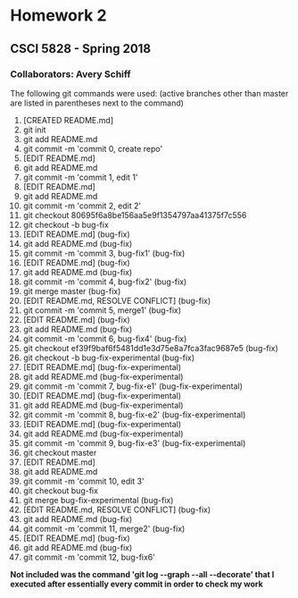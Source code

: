 # Homework 2
## CSCI 5828 - Spring 2018
### Collaborators: Avery Schiff
The following git commands were used: (active branches other than master are listed in parentheses next to the command)
1. [CREATED README.md]
2. git init
3. git add README.md
4. git commit -m 'commit 0, create repo'
5. [EDIT README.md]
6. git add README.md
7. git commit -m 'commit 1, edit 1'
8. [EDIT README.md]
9. git add README.md
10. git commit -m 'commit 2, edit 2'
11. git checkout 80695f6a8be156aa5e9f1354797aa41375f7c556
12. git checkout -b bug-fix
13. [EDIT README.md] (bug-fix)
14. git add README.md (bug-fix)
15. git commit -m 'commit 3, bug-fix1' (bug-fix)
16. [EDIT README.md] (bug-fix)
17. git add README.md (bug-fix)
18. git commit -m 'commit 4, bug-fix2' (bug-fix)
19. git merge master (bug-fix)
20. [EDIT README.md, RESOLVE CONFLICT] (bug-fix)
21. git commit -m 'commit 5, merge1' (bug-fix)
22. [EDIT README.md] (bug-fix)
23. git add README.md (bug-fix)
24. git commit -m 'commit 6, bug-fix4' (bug-fix)
25. git checkout ef39f9baf6f5481dd1e3d75e8a7fca3fac9687e5 (bug-fix)
26. git checkout -b bug-fix-experimental (bug-fix)
27. [EDIT README.md] (bug-fix-experimental)
28. git add README.md (bug-fix-experimental)
29. git commit -m 'commit 7, bug-fix-e1' (bug-fix-experimental)
30. [EDIT README.md] (bug-fix-experimental)
31. git add README.md (bug-fix-experimental)
32. git commit -m 'commit 8, bug-fix-e2' (bug-fix-experimental)
33. [EDIT README.md] (bug-fix-experimental)
34. git add README.md (bug-fix-experimental)
35. git commit -m 'commit 9, bug-fix-e3' (bug-fix-experimental)
36. git checkout master
37. [EDIT README.md]
38. git add README.md
39. git commit -m 'commit 10, edit 3'
40. git checkout bug-fix
41. git merge bug-fix-experimental (bug-fix)
42. [EDIT README.md, RESOLVE CONFLICT] (bug-fix)
43. git add README.md (bug-fix)
44. git commit -m 'commit 11, merge2' (bug-fix)
45. [EDIT README.md] (bug-fix)
46. git add README.md (bug-fix)
47. git commit -m 'commit 12, bug-fix6'

**Not included was the command 'git log --graph --all --decorate' that I executed after essentially every commit in order to check my work**
